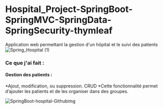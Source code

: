 ﻿# Hospital_Project-SpringBoot-SpringMVC-SpringData-SpringSecurity-thymleaf
 Application web permettant la gestion d'un hôpital et le suivi des patients
 <br>
 ![Spring_Hospital (1)](https://user-images.githubusercontent.com/79877072/221596848-0daf50a8-a682-4558-b525-4d8e6ce785bb.jpg)
 
 ### Ce que j'ai fait :
 #### Gestion des patients :
 *Ajout, modification, ou suppression. CRUD
 *Cette fonctionnalité permet d’ajouter les patients et de les organiser dans des groupes.
 
 
![SpringBoot-hospital-Githubimg](https://user-images.githubusercontent.com/79877072/221601359-16d81739-475a-43aa-998f-39d7eb3ddbde.PNG)

